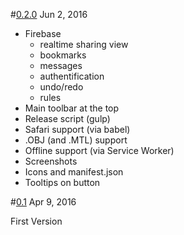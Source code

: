 #[0.2.0](https://github.com/stity/threejs-atlas-viewer/commits/0.2.0) Jun 2, 2016

* Firebase 
    * realtime sharing view
    * bookmarks
    * messages
    * authentification
    * undo/redo
    * rules
* Main toolbar at the top
* Release script (gulp)
* Safari support (via babel)
* .OBJ (and .MTL) support
* Offline support (via Service Worker)
* Screenshots
* Icons and manifest.json
* Tooltips on button



#[0.1](https://github.com/stity/threejs-atlas-viewer/commits/0.1) Apr 9, 2016

First Version
